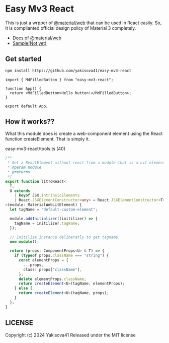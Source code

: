 # Easy Mv3 React

This is just a wrpper of [@material/web](https://github.com/material-components/material-web/) that can be used in React easily.
So, It is complianted official design policy of Material 3 completely.

- [Docs of @material/web](https://material-web.dev/)
- [Sample(Not yet)]()

## Get started

```sh
npm install https://github.com/yakisova41/easy-mv3-react
```

```tsx
import { MdFilledButton } from "easy-mv3-react";

function App() {
  return <MdFilledButton>Hello button!</MdFilledButton>;
}

export default App;
```

## How it works??

What this module does is create a web-component element using the React function createElement. That is simply it.

easy-mv3-react/tools.ts (40)

```ts
/**
 * Get a ReactElement without react from a module that is a Lit element. (Doesn't use state and useEffect)
 * @param module
 * @returns
 */
export function litToReact<
  T,
  U extends
    | keyof JSX.IntrinsicElements
    | React.JSXElementConstructor<any> = React.JSXElementConstructor<T>
>(module: MaterialWebLitElement) {
  let tagName = "default-custom-element";

  module.addInitializer((initilizer) => {
    tagName = initilizer.tagName;
  });

  // Initilize instance deliberatly to get tagname.
  new module();

  return (props: ComponentProps<U> & T) => {
    if (typeof props.className === "string") {
      const elementProps = {
        ...props,
        class: props["className"],
      };
      delete elementProps.className;
      return createElement<U>(tagName, elementProps);
    } else {
      return createElement<U>(tagName, props);
    }
  };
}
```

## LICENSE

Copyright (c) 2024 Yakisova41
Released under the MIT license
